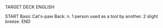 TARGET DECK
ENGLISH

START
Basic
Cat's-paw
Back: n. 1 person used as a tool by another. 2 slight breeze.
END
